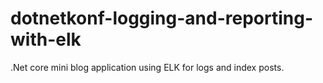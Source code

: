 # dotnetkonf-logging-and-reporting-with-elk
.Net core mini blog application using ELK for logs and index posts.
